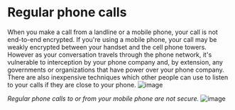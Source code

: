 [Title]: # (Les appels téléphoniques ordinaires)
[Order]: # (0)

# Regular phone calls

When you make a call from a landline or a mobile phone, your call is not end-to-end encrypted. If you're using a mobile phone, your call may be weakly encrypted between your handset and the cell phone towers. However as your conversation travels through the phone network, it's vulnerable to interception by your phone company and, by extension, any governments or organizations that have power over your phone company. There are also inexpensive techniques which other people can use to listen to your calls if they are close to your phone. 
![image](call1.png)

_Regular phone calls to or from your mobile phone are not secure._
![image](msg1.png)